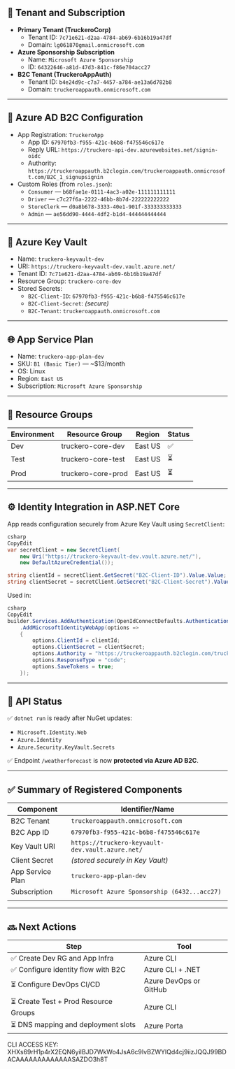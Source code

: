 ## 📌 Tenant and Subscription

- **Primary Tenant (TruckeroCorp)**
    - Tenant ID: `7c71e621-d2aa-4784-ab69-6b16b19a47df`
    - Domain: `lg061870gmail.onmicrosoft.com`
- **Azure Sponsorship Subscription**
    - Name: `Microsoft Azure Sponsorship`
    - ID: `64322646-a81d-47d3-841c-f86e704acc27`
- **B2C Tenant (TruckeroAppAuth)**
    - Tenant ID: `b4e24d9c-c7a7-4457-a784-ae13a6d782b8`
    - Domain: `truckeroappauth.onmicrosoft.com`

---

## 🔐 Azure AD B2C Configuration

- App Registration: `TruckeroApp`
    - App ID: `67970fb3-f955-421c-b6b8-f475546c617e`
    - Reply URL: `https://truckero-api-dev.azurewebsites.net/signin-oidc`
    - Authority: `https://truckeroappauth.b2clogin.com/truckeroappauth.onmicrosoft.com/B2C_1_signupsignin`
- Custom Roles (from `roles.json`):
    - `Consumer` — `b68fae1e-0111-4ac3-a02e-111111111111`
    - `Driver` — `c7c27f6a-2222-46bb-8b7d-222222222222`
    - `StoreClerk` — `d0a8b678-3333-40e1-901f-333333333333`
    - `Admin` — `ae56dd90-4444-4df2-b1d4-444444444444`

---

## 🔐 Azure Key Vault

- Name: `truckero-keyvault-dev`
- URI: `https://truckero-keyvault-dev.vault.azure.net/`
- Tenant ID: `7c71e621-d2aa-4784-ab69-6b16b19a47df`
- Resource Group: `truckero-core-dev`
- Stored Secrets:
    - `B2C-Client-ID`: `67970fb3-f955-421c-b6b8-f475546c617e`
    - `B2C-Client-Secret`: *(secure)*
    - `B2C-Tenant`: `truckeroappauth.onmicrosoft.com`

---

## 🌐 App Service Plan

- Name: `truckero-app-plan-dev`
- SKU: `B1 (Basic Tier)` — ~$13/month
- OS: Linux
- Region: `East US`
- Subscription: `Microsoft Azure Sponsorship`

---

## 📁 Resource Groups

| Environment | Resource Group | Region | Status |
| --- | --- | --- | --- |
| Dev | truckero-core-dev | East US | ✅ |
| Test | truckero-core-test | East US | ⏳ |
| Prod | truckero-core-prod | East US | ⏳ |

---

## ⚙️ Identity Integration in ASP.NET Core

App reads configuration securely from Azure Key Vault using `SecretClient`:

```csharp
csharp
CopyEdit
var secretClient = new SecretClient(
    new Uri("https://truckero-keyvault-dev.vault.azure.net/"),
    new DefaultAzureCredential());

string clientId = secretClient.GetSecret("B2C-Client-ID").Value.Value;
string clientSecret = secretClient.GetSecret("B2C-Client-Secret").Value.Value;

```

Used in:

```csharp
csharp
CopyEdit
builder.Services.AddAuthentication(OpenIdConnectDefaults.AuthenticationScheme)
    .AddMicrosoftIdentityWebApp(options =>
    {
        options.ClientId = clientId;
        options.ClientSecret = clientSecret;
        options.Authority = "https://truckeroappauth.b2clogin.com/truckeroappauth.onmicrosoft.com/B2C_1_signupsignin";
        options.ResponseType = "code";
        options.SaveTokens = true;
    });

```

---

## 🚀 API Status

✅ `dotnet run` is ready after NuGet updates:

- `Microsoft.Identity.Web`
- `Azure.Identity`
- `Azure.Security.KeyVault.Secrets`

✅ Endpoint `/weatherforecast` is now **protected via Azure AD B2C**.

---

## ✅ Summary of Registered Components

| Component | Identifier/Name |
| --- | --- |
| B2C Tenant | `truckeroappauth.onmicrosoft.com` |
| B2C App ID | `67970fb3-f955-421c-b6b8-f475546c617e` |
| Key Vault URI | `https://truckero-keyvault-dev.vault.azure.net/` |
| Client Secret | *(stored securely in Key Vault)* |
| App Service Plan | `truckero-app-plan-dev` |
| Subscription | `Microsoft Azure Sponsorship (6432...acc27)` |
|  |  |

---

## 🔜 Next Actions

| Step | Tool |
| --- | --- |
| ✅ Create Dev RG and App Infra | Azure CLI |
| ✅ Configure identity flow with B2C | Azure CLI + .NET |
| ⏳ Configure DevOps CI/CD | Azure DevOps or GitHub |
| ⏳ Create Test + Prod Resource Groups | Azure CLI |
| ⏳ DNS mapping and deployment slots | Azure Porta |

CLI ACCESS KEY: XHXs69rH1p4rX2EQN6yiIBJD7WkWo4JsA6c9IvBZWYlQd4cj9iizJQQJ99BDACAAAAAAAAAAAAASAZDO3h8T